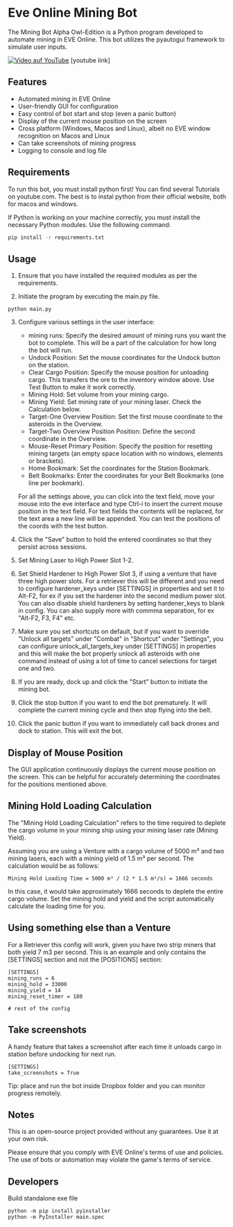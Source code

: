 # Eve Online Mining Bot

The Mining Bot Alpha Owl-Edition is a Python program developed to automate mining in EVE Online. This bot utilizes the pyautogui framework to simulate user inputs. 

[![Video auf YouTube](https://img.youtube.com/vi/-qzjmKXXsqU/maxresdefault.jpg)](https://www.youtube.com/watch?v=-qzjmKXXsqU)
[youtube link]

## Features

- Automated mining in EVE Online
- User-friendly GUI for configuration
- Easy control of bot start and stop (even a panic button)
- Display of the current mouse position on the screen
- Cross platform (Windows, Macos and Linux), albeit no EVE window recognition on Macos and Linux
- Can take screenshots of mining progress
- Logging to console and log file

## Requirements

To run this bot, you must install python first! You can find several Tutorials on youtube.com. The best is to instal python from their official website, both for macos and windows.

If Python is working on your machine correctly, you must install the necessary Python modules. Use the following command:

```bash
pip install -r requirements.txt
```

## Usage

1. Ensure that you have installed the required modules as per the requirements.

2. Initiate the program by executing the main.py file.
```
python main.py
```
3. Configure various settings in the user interface:

   - mining runs: Specify the desired amount of mining runs you want the bot to complete. This will be a part of the calculation for how long the bot will run.
   - Undock Position: Set the mouse coordinates for the Undock button on the station.
   - Clear Cargo Position: Specify the mouse position for unloading cargo. This transfers the ore to the inventory window above. Use Test Button to make it work correctly. 
   - Mining Hold: Set volume from your mining cargo.
   - Mining Yield: Set mining rate of your mining laser. Check the Calculation below.
   - Target-One Overview Position: Set the first mouse coordinate to the asteroids in the Overview.
   - Target-Two Overview Position Position: Define the second coordinate in the Overview.
   - Mouse-Reset Primary Position: Specify the position for resetting mining targets (an empty space location with no windows, elements or brackets).
   - Home Bookmark: Set the coordinates for the Station Bookmark.
   - Belt Bookmarks: Enter the coordinates for your Belt Bookmarks (one line per bookmark).

   For all the settings above, you can click into the text field, move your mouse into the eve interface and type Ctrl-i to insert the current mouse position in the text field. For text fields the contents will be replaced, for the text area a new line will be appended. You can test the positions of the coords with the test button.

4. Click the "Save" button to hold the entered coordinates so that they persist across sessions.

5. Set Mining Laser to High Power Slot 1-2.

6. Set Shield Hardener to High Power Slot 3, if using a venture that have three high power slots. For a retriever this will be different and you need to configure hardener_keys under [SETTINGS] in properties and set it to Alt-F2, for ex if you set the hardener into the second medium power slot. You can also disable shield hardeners by setting hardener_keys to blank in config. You can also supply more with commma separation, for ex "Alt-F2, F3, F4" etc.

7. Make sure you set shortcuts on default, but if you want to override "Unlock all targets" under "Combat" in "Shortcut" under "Settings", you can configure unlock_all_targets_key under [SETTINGS] in properties and this will make the bot properly unlock all asteroids with one command instead of using a lot of time to cancel selections for target one and two.
   
8. If you are ready, dock up and click the "Start" button to initiate the mining bot.
   
9. Click the stop button if you want to end the bot prematurely. It will complete the current mining cycle and then stop flying into the belt. 

10. Click the panic button if you want to immediately call back drones and dock to station. This will exit the bot.

## Display of Mouse Position
The GUI application continuously displays the current mouse position on the screen. This can be helpful for accurately determining the coordinates for the positions mentioned above.

## Mining Hold Loading Calculation
The "Mining Hold Loading Calculation" refers to the time required to deplete the cargo volume in your mining ship using your mining laser rate (Mining Yield).

Assuming you are using a Venture with a cargo volume of 5000 m³ and two mining lasers, each with a mining yield of 1.5 m³ per second. The calculation would be as follows:
```
Mining Hold Loading Time = 5000 m³ / (2 * 1.5 m³/s) = 1666 seconds
```
In this case, it would take approximately 1666 seconds to deplete the entire cargo volume. Set the mining hold and yield and the script automatically calculate the loading time for you.

## Using something else than a Venture

For a Retriever this config will work, given you have two strip miners that both yield 7 m3 per second. This is an example and only contains the [SETTINGS] section and not the [POSITIONS] section:

```properties
[SETTINGS]
mining_runs = 6
mining_hold = 33000
mining_yield = 14
mining_reset_timer = 180

# rest of the config
```

## Take screenshots

A handy feature that takes a screenshot after each time it unloads cargo in station before undocking for next run.

```properties
[SETTINGS]
take_screenshots = True
```

Tip: place and run the bot inside Dropbox folder and you can monitor progress remotely.

## Notes
This is an open-source project provided without any guarantees. Use it at your own risk.

Please ensure that you comply with EVE Online's terms of use and policies. The use of bots or automation may violate the game's terms of service.

## Developers

Build standalone exe file

```
python -m pip install pyinstaller
python -m PyInstaller main.spec
```